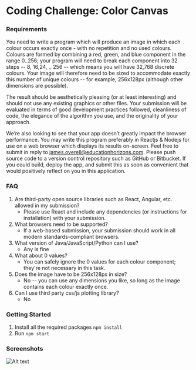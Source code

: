 # Coding Challenge: Color Canvas

### Requirements
You need to write a program which will produce an image in which each colour occurs exactly once -
with no repetition and no used colours. Colours are formed by combining a red, green, and blue
component in the range 0..256; your program will need to break each component into 32 steps -- 8,
16,24, .. 256 -- which means you will have 32,768 discrete colours. Your image will therefore need to
be sized to accommodate exactly this number of unique colours -- for example, 256x128px (although
other dimensions are possible).

The result should be aesthetically pleasing (or at least interesting) and should not use any existing
graphics or other files. Your submission will be evaluated in terms of good development practices
followed, cleanliness of code, the elegance of the algorithm you use, and the originality of your
approach.

We’re also looking to see that your app doesn’t greatly impact the browser performance.
You may write this program preferably in Reactjs &amp; Nodejs for use on a web browser which displays
its results on-screen. Feel free to submit in reply to james.overell@educationhorizons.com. Please
push source code to a version control repository such as GitHub or Bitbucket. If you could build,
deploy the app, and submit this as soon as convenient that would positively reflect on you in this
application.

### FAQ
1. Are third-party open source libraries such as React, Angular, etc. allowed in my submission?
   - Please use React and include any dependencies (or instructions for installation) with your submission.
2. What browsers need to be supported?
   - If a web-based submission, your submission should work in all modern standards-compliant browsers.
3. What version of Java/JavaScript/Python can I use?
   - Any is fine
4. What about 0 values?
   - You can safely ignore the 0 values for each colour component; they&#39;re not necessary in this task.
5. Does the image have to be 256x128px in size?
   - No -- you can use any dimensions you like, so long as the image contains each colour exactly once.
6. Can I use third party css/js plotting library?
   - No

### Getting Started
1. Install all the required packages `npm install`
2. Run `npm start`

### Screenshots
![Alt text](https://i.imgur.com/yRxrNYN.png "Screenshot #1")
